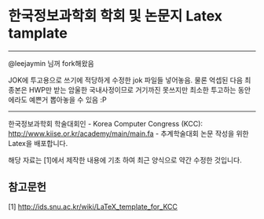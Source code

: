 # 한국정보과학회 학회 및 논문지 Latex tamplate #

----------
@leejaymin 님꺼 fork해왔음

JOK에 투고용으로 쓰기에 적당하게 수정한 jok 파일들 넣어놓음.
물론 억셉된 다음 최종본은 HWP만 받는 암울한 국내사정이므로 거기까진 못쓰지만 최소한 투고하는 동안에라도 예쁜거 뽑아놓을 수 있음 :P

----------

한국정보과학회 학술대회인
	- Korea Computer Congress (KCC): http://www.kiise.or.kr/academy/main/main.fa
	- 추계학술대회 논문 
작성을 위한 Latex을 배포합니다.

해당 자료는 [1]에서 제작한 내용에 기초 하여 최근 양식으로 약간 수정한 것입니다.


## 참고문헌 ##

[1] http://ids.snu.ac.kr/wiki/LaTeX_template_for_KCC
